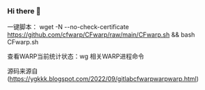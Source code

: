 ### Hi there 👋

<!--
**cfwarp/CFwarp** is a ✨ _special_ ✨ repository because its `README.md` (this file) appears on your GitHub profile.

Here are some ideas to get you started:

- 🔭 I’m currently working on ...
- 🌱 I’m currently learning ...
- 👯 I’m looking to collaborate on ...
- 🤔 I’m looking for help with ...
- 💬 Ask me about ...
- 📫 How to reach me: ...
- 😄 Pronouns: ...
- ⚡ Fun fact: ...
-->
一键脚本：
wget -N --no-check-certificate https://github.com/cfwarp/CFwarp/raw/main/CFwarp.sh && bash CFwarp.sh

查看WARP当前统计状态：wg
相关WARP进程命令

源码来源自 (https://ygkkk.blogspot.com/2022/09/gitlabcfwarpwarpwarp.html)
